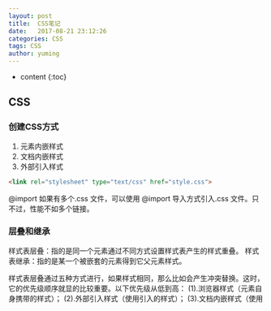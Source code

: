 ```yaml
---
layout: post
title:  CSS笔记
date:   2017-08-21 23:12:26
categories: CSS
tags: CSS
author: yuming
---
```


* content
{:toc}

## CSS 

### 创建CSS方式
1. 元素内嵌样式	
2. 文档内嵌样式
3. 外部引入样式


```html
<link rel="stylesheet" type="text/css" href="style.css">
```

@import
如果有多个.css 文件，可以使用 @import 导入方式引入.css 文件。只不过，性能不如多个<link>链接。

### 层叠和继承
样式表层叠：指的是同一个元素通过不同方式设置样式表产生的样式重叠。
样式表继承：指的是某一个被嵌套的元素得到它父元素样式。

样式表层叠通过五种方式进行，如果样式相同，那么比如会产生冲突替换。这时，它的优先级顺序就显的比较重要。以下优先级从低到高：
(1).浏览器样式（元素自身携带的样式）；
(2).外部引入样式（使用<link>引入的样式）；
(3).文档内嵌样式（使用<style>元素设置）；
(4).元素内嵌样式（使用 style 属性设置）。
(5).强行设置的优先级。 !important
```html
//元素内嵌

<p style="color:red;font-size:30px;">我将被三种方式叠加样式</p>


// 文档内嵌
<style type="text/css">

p { 　　color:blue; font-weight: bold;
}
</style>

//外部引入
p { 　　color: green; 　　font-style: italic;
}

//强行设置最高优先级
color: green !important;

```

样式继承

如果某一个元素并没有设置父元素相关的样式，那么就会使用继承机制将父元素的样式集成下来。+

### 选择器


|选择器 | 名称 | 说明  | CSS 版本 |
|------------ | ------------- | ------------  | ------------|
| null        |	通用选择器	| 选择所有元素	        | 2  |
|<type>	       | 元素选择器       | 	选择指定类型的元素	    | 1  |
|#<id>	       | id 选择器       | 	选择指定 id 属性的元素	| 1  |
|.<class>	   | class 选择器    |选择指定 class 属性的元素	|1  |
|[attr]系列     |	属性选择器       |选择指定 attr 属性的元素	| 2 ~ 3  |
|s1,s2,s3...    |	分组选择器	| 选择多个选择器的元素	    | 1  |
|s1 s2          |	后代选择器	| 选择指定选择器的后代元素	| 1  |
|s1 > s2        |	子选择器	    | 选择指定选择器的子元素   |	2  |
|s1 + s2	       | 相邻兄弟选择器   |	选择指定选择器相邻的元素	| 2  |
|s1 ~ s2	       | 普通兄弟选择器   |	选择指定选择器后面的元素	| 3  |
|::first-line   |	伪元素选择器	| 选择块级元素文本的首行	| 1  |
|::first-letter |	伪元素选择器 |	选择块级元素文本的首字母	|1  |
|::before       |	伪元素选择器 | 选择元素之前插入内容	    |  2  |
|::after        |	伪元素选择器 |	选择元素之后插入内容	| 2  |

属性选择器:
属性选择器，直接通过两个中括号里面包含属性名即可。当然，还有更多扩展的属性选择器。
[href] { color: orange;
}


class定义属性的缺点：
1. class本身没有语义，纯粹为了CSS样式服务，属于多余属性。
2. 

## css 的度量单位

绝对长度：
in; cm; mm; pt(pound); pc(pica);

相对长度：

em： 与元素字号挂钩
ex : 与元素字体的“x 高度”挂钩
rem: 与根元素的字号挂钩
px: 像素，与分辨率挂钩
% : 相对另一值的百分比



## css 盒模型(Layout)


auto:
auto 是默认值，width 在 auto 下是 100%的值；height 在 auto 下是自适应。


overflow(溢出)
auto: 浏览器自行处理溢出内容。如果有溢出内容，显示滚动条。
hidden: 溢出部分，直接剪掉
scroll: 显示滚动条
visible: 都显示内容



行内元素 VS 块元素

行内元素：只占据它对应标签的边框所包含的空间。只能容纳文本或者其他内联元素。比如span
块元素： 块级元素占据其父元素（容器）的整个空间，因此创建了一个“块”。通常浏览器会在块级元素前后另起一行。能容纳其他块元素或者内联元素。div

区别：
1.块元素，总是在新行上开始；内联元素，和其他元素在一行；
2.块元素，能容纳其他块元素或者内联元素；内联元素，只能容纳文本或其他内联元素；
3.块元素中高度，行高以及顶和底边距都可以控制；内联元素中高，行高及顶和底边距不可改变。

转换：
display：
inline;转换为行内元素。
block;转换为块级元素。
inline-block;转换为行内块级元素。
float：
当把行内元素设置完float:left/right后，该行内元素的display属性会被赋予block值，且拥有浮动特性。行内元素去除了之间的莫名空白。

position：


### cursor:

我们不但可以指定页面上的元素样式，就连光标的样式也可以指定。样式表如下：
